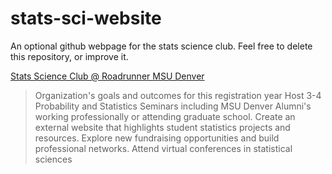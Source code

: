 # stats-sci-website
An optional github webpage for the stats science club. Feel free to delete this repository, or improve it.

[Stats Science Club @ Roadrunner MSU Denver](https://roadrunnerlink.msudenver.edu/organization/actuary-club-of-msu-denver)

>Organization's goals and outcomes for this registration year
>Host 3-4 Probability and Statistics Seminars including MSU Denver Alumni's working professionally or attending graduate school. Create an external website that highlights student statistics projects and resources. Explore new fundraising opportunities and build professional networks. Attend virtual conferences in statistical sciences
